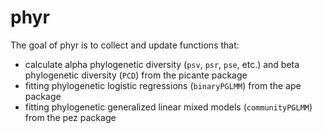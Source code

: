 
<!-- README.md is generated from README.Rmd. Please edit that file -->
phyr
====

The goal of phyr is to collect and update functions that:

-   calculate alpha phylogenetic diversity (`psv`, `psr`, `pse`, etc.) and beta phylogenetic diversity (`PCD`) from the picante package
-   fitting phylogenetic logistic regressions (`binaryPGLMM`) from the ape package
-   fitting phylogenetic generalized linear mixed models (`communityPGLMM`) from the pez package
